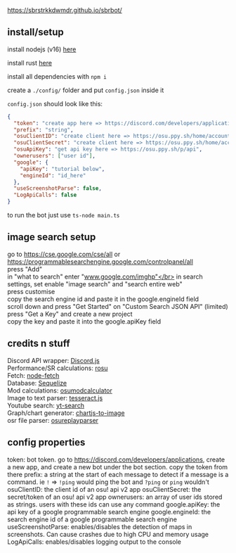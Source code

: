 https://sbrstrkkdwmdr.github.io/sbrbot/

## install/setup

install nodejs (v16) [here](https://nodejs.org/en/download/)

install rust [here](https://www.rust-lang.org/tools/install) 

install all dependencies with `npm i`

create a `./config/` folder and put `config.json` inside it

`config.json` should look like this:

```json
{
  "token": "create app here => https://discord.com/developers/applications",
  "prefix": "string",
  "osuClientID": "create client here => https://osu.ppy.sh/home/account/edit#oauth",
  "osuClientSecret": "create client here => https://osu.ppy.sh/home/account/edit#oauth",
  "osuApiKey": "get api key here => https://osu.ppy.sh/p/api",
  "ownerusers": ["user id"],
  "google": {
    "apiKey": "tutorial below",
    "engineId": "id_here"
  },
  "useScreenshotParse": false,
  "LogApiCalls": false
}
```

to run the bot just use `ts-node main.ts`


## image search setup
go to https://cse.google.com/cse/all or https://programmablesearchengine.google.com/controlpanel/all </br>
press "Add"</br>
in "what to search" enter "www.google.com/imghp"</br>
in search settings, set enable "image search" and "search entire web"</br>
press customise </br>
copy the search engine id and paste it in the google.engineId field</br>
scroll down and press "Get Started" on "Custom Search JSON API" (limited)</br>
press "Get a Key" and create a new project </br>
copy the key and paste it into the google.apiKey field </br>

## credits n stuff

Discord API wrapper: [Discord.js](discord.js.org/)</br>
Performance/SR calculations: [rosu](https://github.com/MaxOhn/rosu-pp-js)</br>
Fetch: [node-fetch](https://www.npmjs.com/package/node-fetch)</br>
Database: [Sequelize](https://www.npmjs.com/package/sequelize)</br>
Mod calculations: [osumodcalculator](https://www.npmjs.com/package/osumodcalculator)</br>
Image to text parser: [tesseract.js](https://github.com/naptha/tesseract.js)</br>
Youtube search: [yt-search](https://www.npmjs.com/package/yt-search)</br>
Graph/chart generator: [chartjs-to-image](https://www.npmjs.com/package/chartjs-to-image)</br>
osr file parser: [osureplayparser](https://www.npmjs.com/package/osureplayparser)</br>

## config properties
token: bot token. go to https://discord.com/developers/applications, create a new app, and create a new bot under the bot section. copy the token from there
prefix: a string at the start of each message to detect if a message is a command. ie `!` => `!ping` would ping the bot and `?ping` or `ping` wouldn't
osuClientID: the client id of an osu! api v2 app
osuClientSecret: the secret/token of an osu! api v2 app
ownerusers: an array of user ids stored as strings. users with these ids can use any command
google.apiKey: the api key of a google programmable search engine
google.engineId: the search engine id of a google programmable search engine
useScreenshotParse: enables/disables the detection of maps in screenshots. Can cause crashes due to high CPU and memory usage
LogApiCalls: enables/disables logging output to the console




